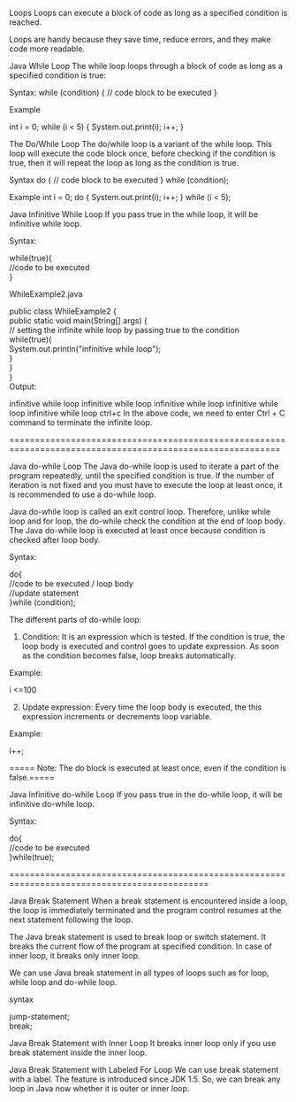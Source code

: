 

Loops
Loops can execute a block of code as long as a specified condition is reached.

Loops are handy because they save time, reduce errors, and they make code more readable.

Java While Loop
The while loop loops through a block of code as long as a specified condition is true:



Syntax:
while (condition) {
  // code block to be executed
}

Example 


int i = 0;
while (i < 5) {
  System.out.print(i);
  i++;
}



The Do/While Loop
The do/while loop is a variant of the while loop. This loop will execute the code block once, before checking if the condition is true, then it will repeat the loop as long as the condition is true.

Syntax
do {
  // code block to be executed
}
while (condition);


Example
int i = 0;
do {
  System.out.print(i);
  i++;
}
while (i < 5);


Java Infinitive While Loop
If you pass true in the while loop, it will be infinitive while loop.


Syntax:

while(true){  
//code to be executed  
}  


WhileExample2.java


public class WhileExample2 {    
public static void main(String[] args) {   
 // setting the infinite while loop by passing true to the condition  
    while(true){    
        System.out.println("infinitive while loop");    
    }    
}    
}    
Output:

infinitive while loop
infinitive while loop
infinitive while loop
infinitive while loop
infinitive while loop
ctrl+c
In the above code, we need to enter Ctrl + C command to terminate the infinite loop.



===========================================================================================================




Java do-while Loop
The Java do-while loop is used to iterate a part of the program repeatedly, until the specified condition is true. If the number of iteration is not fixed and you must have to execute the loop at least once, it is recommended to use a do-while loop.

Java do-while loop is called an exit control loop. Therefore, unlike while loop and for loop, the do-while check the condition at the end of loop body. The Java do-while loop is executed at least once because condition is checked after loop body.


Syntax:

do{    
//code to be executed / loop body  
//update statement   
}while (condition);    



The different parts of do-while loop:




1. Condition: It is an expression which is tested. If the condition is true, the loop body is executed and control goes to update expression. As soon as the condition becomes false, loop breaks automatically.

Example:

i <=100

2. Update expression: Every time the loop body is executed, the this expression increments or decrements loop variable.

Example:

i++;



===== Note: The do block is executed at least once, even if the condition is false.=====




Java Infinitive do-while Loop
If you pass true in the do-while loop, it will be infinitive do-while loop.

Syntax:

do{  
//code to be executed  
}while(true);  








=============================================================================================



Java Break Statement
When a break statement is encountered inside a loop, the loop is immediately terminated and the program control resumes at the next statement following the loop.

The Java break statement is used to break loop or switch statement. It breaks the current flow of the program at specified condition. In case of inner loop, it breaks only inner loop.

We can use Java break statement in all types of loops such as for loop, while loop and do-while loop.



syntax

jump-statement;    
break; 




Java Break Statement with Inner Loop
It breaks inner loop only if you use break statement inside the inner loop.



Java Break Statement with Labeled For Loop
We can use break statement with a label. The feature is introduced since JDK 1.5. So, we can break any loop in Java now whether it is outer or inner loop.